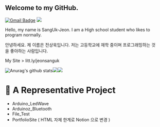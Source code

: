 ## Welcome to my GitHub.
[![Gmail Badge](https://img.shields.io/badge/Gmail-d14836?style=flat-square&logo=Gmail&logoColor=white&link=mailto:Jeonsanguk1217@naver.com)](mailto:Jeonsanguk17@naver.com)
![](https://img.shields.io/github/followers/SangUk-Jeon?style=plastic)                           

Hello, my name is SangUk-Jeon.
I am a High school student who likes to program normally.

안녕하세요. 제 이름은 전상욱입니다.
저는 고등학교에 재학 중이며 프로그래밍하는 것을 좋아하는 사람입니다.

My Site > litt.ly/jeonsanguk

![Anurag's github stats](https://github-readme-stats.vercel.app/api?username=SangUk-Jeon&show_icons=true)![](https://github.com/anuraghazra/github-readme-stats)![](https://github-readme-stats.vercel.app/api/top-langs/?username=SangUk-Jeon&langs_count=3show_icons=true&theme=dark)
  
  # 📘 A Representative Project
+ Arduino_LedWave
+ Arduinoz_Bluetooth
+ File_Test
+ PortfolioSite ( HTML 자체 한계로 Notion 으로 변경 )